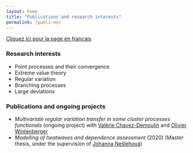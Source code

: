 ```yaml
--- 
layout: home
title: "Publications and research interests"
permalink: /publi-en/
---
```


[Cliquez ici pour la page en français](https://fabienbaeriswyl.fr/test.github.io/publi)

### Research interests 

- Point processes and their convergence
- Extreme value theory
- Regular variation 
- Branching processes
- Large deviations

### Publications and ongoing projects

- _Multivariate regular variation transfer in some cluster processes functionals_ (ongoing project) with [Valérie Chavez-Demoulin](https://hecnet.unil.ch/hec/recherche/fiche?pnom=vchavez&dyn_lang=en) and [Olivier Wintenberger](http://wintenberger.fr)
- _Modelling of heatwaves and dependence assessment_ (2020) (Master thesis, under the supervision of [Johanna Nešlehová](https://www.math.mcgill.ca/neslehova/)) 
